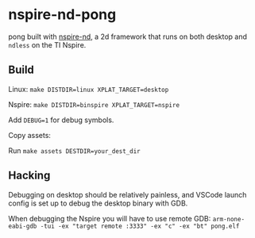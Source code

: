 # nspire-nd-pong

pong built with [nspire-nd](https://github.com/0xFireball/nspire-nd), a 2d framework that runs on both desktop and `ndless` on the TI Nspire.

## Build

Linux: `make DISTDIR=linux XPLAT_TARGET=desktop`

Nspire: `make DISTDIR=binspire XPLAT_TARGET=nspire`

Add `DEBUG=1` for debug symbols.

Copy assets:

Run `make assets DESTDIR=your_dest_dir `

## Hacking

Debugging on desktop should be relatively painless,
and VSCode launch config is set up to debug the desktop
binary with GDB.

When debugging the Nspire you will have to use remote GDB:
`arm-none-eabi-gdb -tui -ex "target remote :3333" -ex "c" -ex "bt" pong.elf`
